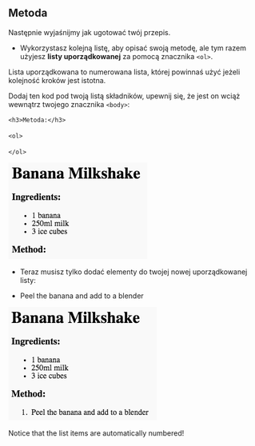 ## Metoda

Następnie wyjaśnijmy jak ugotować twój przepis.

+ Wykorzystasz kolejną listę, aby opisać swoją metodę, ale tym razem użyjesz **listy uporządkowanej** za pomocą znacznika `<ol>`.

Lista uporządkowana to numerowana lista, której powinnaś użyć jeżeli kolejność kroków jest istotna.

Dodaj ten kod pod twoją listą składników, upewnij się, że jest on wciąż wewnątrz twojego znacznika `<body>`:

    <h3>Metoda:</h3>
    
    <ol>
    
    </ol>
    

![zrzut ekranu](images/recipe-method.png)

+ Teraz musisz tylko dodać elementy do twojej nowej uporządkowanej listy:

    <li>Peel the banana and add to a blender</li>
    

![zrzut ekranu](images/recipe-ol.png)

Notice that the list items are automatically numbered!